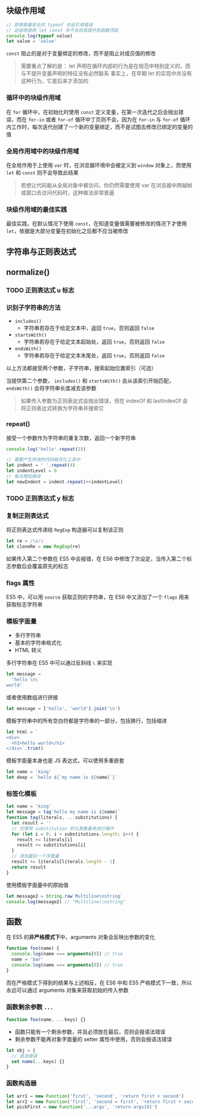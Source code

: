 ## 块级作用域

```javascript
// 即使是最安全的 typeof 也会引用错误
// 这说明使用 let const 并不会将其提升到函数顶部
console.log(typeof value)
let value = 'value'
```

`const` 阻止的是对于变量绑定的修改，而不是阻止对成员值的修改

> 需要重点了解的是： let 声明在循环内部的行为是在规范中特别定义的，而与不提升变量声明的特征没有必然联系
> 事实上，在早期 let 的实现中并没有这种行为，它是后来才添加的

### 循环中的块级作用域

在 `for` 循环中，在初始化时使用 `const` 定义变量，在第一次迭代之后会抛出错误，而在 `for-in` 或者 `for-of` 循环中丁页则不会，因为在 `for-in` 与 `for-of` 循环内工作时，每次迭代创建了一个新的变量绑定，而不是试图去修改已绑定的变量的值

### 全局作用域中的块级作用域

在全局作用于上使用 `var` 时，在浏览器环境中会被定义到 `window` 对象上，而使用 `let` 和 `const` 则不会导致此结果

> 若想让代码能从全局对象中被访问，你仍然需要使用 var
> 在浏览器中跨越帧或窗口去访问代码时，这种做法非常普遍

### 块级作用域的最佳实践

最佳实践，在默认情况下使用 `const`，在知道变量值需要被修改的情况下才使用 `let`，依据是大部分变量在初始化之后都不应当被修改

## 字符串与正则表达式

## normalize()

### TODO 正则表达式 u 标志

### 识别子字符串的方法

- `includes()`
  - 字符串若存在于给定文本中，返回 `true`，否则返回 `false`
- `startsWith()`
  - 字符串若存在于给定文本起始处，返回 `true`，否则返回 `false`
- `endsWith()`
  - 字符串若存在于给定文本末尾处，返回 `true`，否则返回 `false`

以上方法都接受两个参数，子字符串，搜索起始位置索引（可选）

当提供第二个参数， `includes()` 和 `startsWith()` 会从该索引开始匹配，`endsWith()` 会将字符串长度减去该参数

> 如果传入参数为正则表达式会抛出错误，但在 indexOf 和 lastIndexOf 会将正则表达式转换为字符串并搜索它

### repeat()

接受一个参数作为字符串的重复次数，返回一个新字符串

```javascript
console.log('hello'.repeat(2))
```

```javascript
// 需要产生所进的代码格式化工具中
let indent = ' '.repeat(4)
let indentLevel = 0
// 每当增加缩进
let newIndent = indent.repeat(++indentLevel)
```

### TODO 正则表达式 y 标志

### 复制正则表达式

将正则表达式传递给 `RegExp` 构造器可以复制该正则

```javascript
let re = /\s/i
let cloneRe = new RegExp(re)
```

如果传入第二个参数在 ES5 中会报错，在 ES6 中修改了次设定，当传入第二个标志参数后会覆盖原先的标志

### flags 属性

ES5 中，可以用 `source` 获取正则的字符串，在 ES6 中又添加了一个 `flags` 用来获取标志字符串

### 模板字面量

- 多行字符串
- 基本的字符串格式化
- HTML 转义

多行字符串在 ES5 中可以通过反斜线 `\` 来实现

```javascript
let message =
  'hello \n\
world'
```

或者使用数组进行拼接

```javascript
let message = ['hello', 'world'].join('\n')
```

模板字符串中的所有空白符都是字符串的一部分，包括换行，包括缩进

```javascript
let html = `
<div>
  <h1>hello world</h1>
</div>`.trim()
```

模板字面量本身也是 JS 表达式，可以使用多重嵌套

```javascript
let name = 'king'
let deep = `hello ${`my name is ${name}`}`
```

### 标签化模板

```javascript
let name = 'king'
let message = tag`hello my name is ${name}`
function tag(literals, ...substitutions) {
  let result = ''
  // 仅使用 substitution 的元素数量来进行循环
  for (let i = 0; i < substitutions.length; i++) {
    result += literals[i]
    result += substitutions[i]
  }
  // 添加最后一个字面量
  result += literals[literals.length - 1]
  return result
}
```

使用模板字面量中的原始值

```javascript
let message2 = String.raw`Multiline\nstring`
console.log(message2) // "Multiline\\nstring"
```

## 函数

在 ES5 的**非严格模式下**中，arguments 对象会反映出参数的变化

```javascript
function foo(name) {
  console.log(name === arguments[0]) // true
  name = 'bar'
  console.log(name === arguments[0]) // true
}
```

而在严格模式下得到的结果与上述相反，在 ES6 中和 ES5 严格模式下一致，所以永远可以通过 arguments 对象来获取初始的传入参数

### 函数剩余参数 `...`

```javascript
function foo(name, ...keys) {}
```

- 函数只能有一个剩余参数，并且必须放在最后，否则会报语法错误
- 剩余参数不能再对象字面量的 setter 属性中使用，否则会报语法错误

```javascript
let obj = {
  // 语法错误
  set name(...keys) {}
}
```

### 函数构造器

```js
let arr1 = new Function('first', 'second', 'return first + second')
let arr2 = new Function('first', 'second = first', 'return first + second')
let pickFirst = new Function('...args', 'return args[0]')
```
